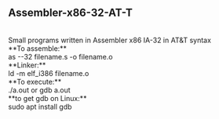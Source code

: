 ## Assembler-x86-32-AT-T ##
<br />
Small programs written in Assembler x86 IA-32 in AT&amp;T syntax
<br />
**To assemble:**
<br />
as --32 filename.s -o filename.o
<br />
**Linker:**
<br />
ld -m elf_i386 filename.o
<br />
**To execute:**
<br />
./a.out or gdb a.out
<br />
**to get gdb on Linux:**
<br />
sudo apt install gdb
